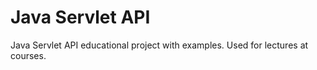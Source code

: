 # Java Servlet API

Java Servlet API educational project with examples. Used for lectures at courses.